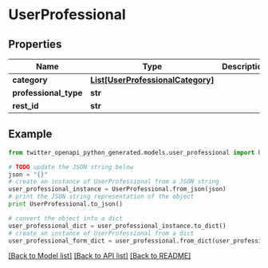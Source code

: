# UserProfessional


## Properties

Name | Type | Description | Notes
------------ | ------------- | ------------- | -------------
**category** | [**List[UserProfessionalCategory]**](UserProfessionalCategory.md) |  | 
**professional_type** | **str** |  | 
**rest_id** | **str** |  | 

## Example

```python
from twitter_openapi_python_generated.models.user_professional import UserProfessional

# TODO update the JSON string below
json = "{}"
# create an instance of UserProfessional from a JSON string
user_professional_instance = UserProfessional.from_json(json)
# print the JSON string representation of the object
print UserProfessional.to_json()

# convert the object into a dict
user_professional_dict = user_professional_instance.to_dict()
# create an instance of UserProfessional from a dict
user_professional_form_dict = user_professional.from_dict(user_professional_dict)
```
[[Back to Model list]](../README.md#documentation-for-models) [[Back to API list]](../README.md#documentation-for-api-endpoints) [[Back to README]](../README.md)


